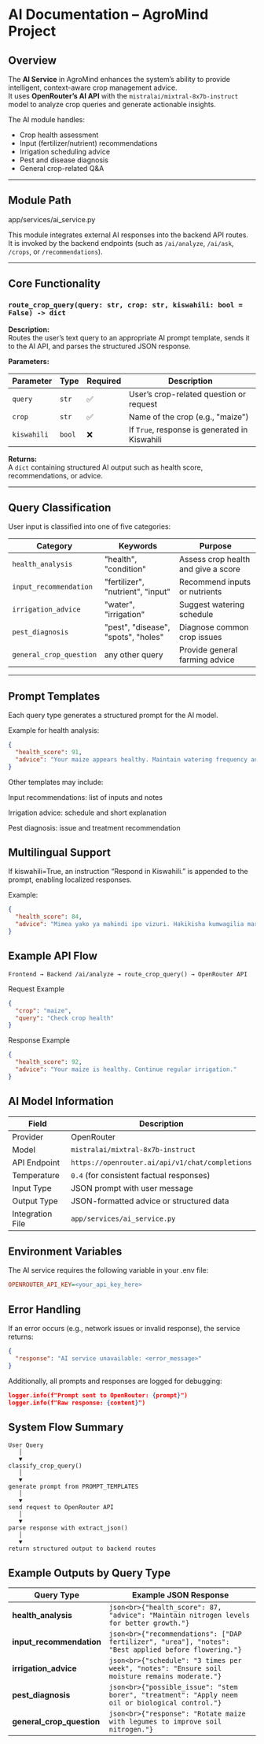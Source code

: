 #  AI Documentation – AgroMind Project

##  Overview
The **AI Service** in AgroMind enhances the system’s ability to provide intelligent, context-aware crop management advice.  
It uses **OpenRouter’s AI API** with the `mistralai/mixtral-8x7b-instruct` model to analyze crop queries and generate actionable insights.

The AI module handles:
- Crop health assessment  
- Input (fertilizer/nutrient) recommendations  
- Irrigation scheduling advice  
- Pest and disease diagnosis  
- General crop-related Q&A  

---

##  Module Path
app/services/ai_service.py

This module integrates external AI responses into the backend API routes.  
It is invoked by the backend endpoints (such as `/ai/analyze`, `/ai/ask`, `/crops`, or `/recommendations`).

---

## Core Functionality

### `route_crop_query(query: str, crop: str, kiswahili: bool = False) -> dict`

**Description:**  
Routes the user’s text query to an appropriate AI prompt template, sends it to the AI API, and parses the structured JSON response.

**Parameters:**

| Parameter | Type | Required | Description |
|------------|------|-----------|-------------|
| `query` | `str` | ✅ | User’s crop-related question or request |
| `crop` | `str` | ✅ | Name of the crop (e.g., "maize") |
| `kiswahili` | `bool` | ❌ | If `True`, response is generated in Kiswahili |

**Returns:**  
A `dict` containing structured AI output such as health score, recommendations, or advice.

---

##  Query Classification
User input is classified into one of five categories:

| Category | Keywords | Purpose |
|-----------|-----------|----------|
| `health_analysis` | "health", "condition" | Assess crop health and give a score |
| `input_recommendation` | "fertilizer", "nutrient", "input" | Recommend inputs or nutrients |
| `irrigation_advice` | "water", "irrigation" | Suggest watering schedule |
| `pest_diagnosis` | "pest", "disease", "spots", "holes" | Diagnose common crop issues |
| `general_crop_question` | any other query | Provide general farming advice |

---

## Prompt Templates
Each query type generates a structured prompt for the AI model.  

Example for health analysis:
```json
{
  "health_score": 91,
  "advice": "Your maize appears healthy. Maintain watering frequency and monitor leaves for spots."
}
```
Other templates may include:

Input recommendations: list of inputs and notes

Irrigation advice: schedule and short explanation

Pest diagnosis: issue and treatment recommendation

## Multilingual Support

If kiswahili=True, an instruction “Respond in Kiswahili.” is appended to the prompt, enabling localized responses.

Example:
```json
{
  "health_score": 84,
  "advice": "Mimea yako ya mahindi ipo vizuri. Hakikisha kumwagilia mara mbili kwa wiki."
}
```
## Example API Flow
```text
Frontend → Backend /ai/analyze → route_crop_query() → OpenRouter API
```

Request Example
```json
{
  "crop": "maize",
  "query": "Check crop health"
}
```

Response Example
```json
{
  "health_score": 92,
  "advice": "Your maize is healthy. Continue regular irrigation."
}
```
## AI Model Information
| Field            | Description                                     |
| ---------------- | ----------------------------------------------- |
| Provider         | OpenRouter                                      |
| Model            | `mistralai/mixtral-8x7b-instruct`               |
| API Endpoint     | `https://openrouter.ai/api/v1/chat/completions` |
| Temperature      | `0.4` (for consistent factual responses)        |
| Input Type       | JSON prompt with user message                   |
| Output Type      | JSON-formatted advice or structured data        |
| Integration File | `app/services/ai_service.py`                    |
## Environment Variables

The AI service requires the following variable in your .env file:
```ini
OPENROUTER_API_KEY=<your_api_key_here>
```
## Error Handling

If an error occurs (e.g., network issues or invalid response), the service returns:
```json
{
  "response": "AI service unavailable: <error_message>"
}
```

Additionally, all prompts and responses are logged for debugging:
```json
logger.info(f"Prompt sent to OpenRouter: {prompt}")
logger.info(f"Raw response: {content}")
```
## System Flow Summary

```text
User Query
   │
   ▼
classify_crop_query()
   │
   ▼
generate prompt from PROMPT_TEMPLATES
   │
   ▼
send request to OpenRouter API
   │
   ▼
parse response with extract_json()
   │
   ▼
return structured output to backend routes
```

## Example Outputs by Query Type
| Query Type                | Example JSON Response                                                                                |
| ------------------------- | ---------------------------------------------------------------------------------------------------- |
| **health_analysis**       | `json<br>{"health_score": 87, "advice": "Maintain nitrogen levels for better growth."}`              |
| **input_recommendation**  | `json<br>{"recommendations": ["DAP fertilizer", "urea"], "notes": "Best applied before flowering."}` |
| **irrigation_advice**     | `json<br>{"schedule": "3 times per week", "notes": "Ensure soil moisture remains moderate."}`        |
| **pest_diagnosis**        | `json<br>{"possible_issue": "stem borer", "treatment": "Apply neem oil or biological control."}`     |
| **general_crop_question** | `json<br>{"response": "Rotate maize with legumes to improve soil nitrogen."}`                        |
